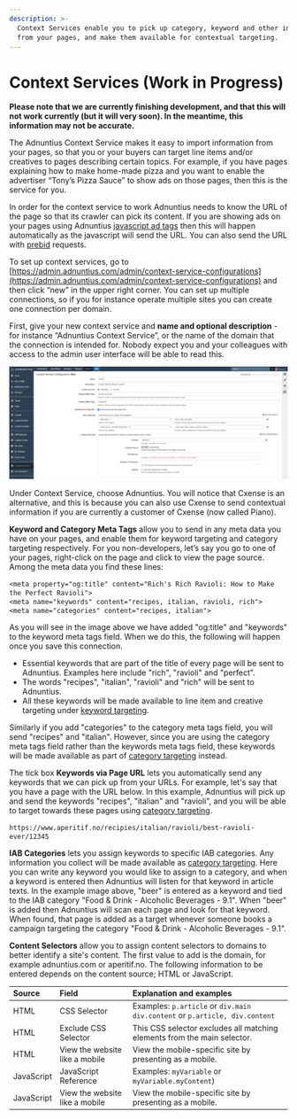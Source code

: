 ```yaml
---
description: >-
  Context Services enable you to pick up category, keyword and other information
  from your pages, and make them available for contextual targeting.
---
```


# Context Services \(Work in Progress\)

**Please note that we are currently finishing development, and that this will not work currently \(but it will very soon\). In the meantime, this information may not be accurate.** 

The Adnuntius Context Service makes it easy to import information from your pages, so that you or your buyers can target line items and/or creatives to pages describing certain topics. For example, if you have pages explaining how to make home-made pizza and you want to enable the advertiser “Tony’s Pizza Sauce” to show ads on those pages, then this is the service for you. 

In order for the context service to work Adnuntius needs to know the URL of the page so that its crawler can pick its content. If you are showing ads on your pages using Adnuntius [javascript ad tags](../../requesting-ads/intro/) then this will happen automatically as the javascript will send the URL. You can also send the URL with [prebid](https://docs.prebid.org/dev-docs/bidders.html#adnuntius) requests. 

To set up context services, go to [https://admin.adnuntius.com/admin/context-service-configurations](https://admin.adnuntius.com/admin/context-service-configurations) and then click “new” in the upper right corner. You can set up multiple connections, so if you for instance operate multiple sites you can create one connection per domain. 

First, give your new context service and **name and optional description** - for instance “Adnuntius Context Service”, or the name of the domain that the connection is intended for. Nobody expect you and your colleagues with access to the admin user interface will be able to read this.

![](../../../.gitbook/assets/csc.png)

Under Context Service, choose Adnuntius. You will notice that Cxense is an alternative, and this is because you can also use Cxense to send contextual information if you are currently a customer of Cxense \(now called Piano\). 

**Keyword and Category Meta Tags** allow you to send in any meta data you have on your pages, and enable them for keyword targeting and category targeting respectively. For you non-developers, let’s say you go to one of your pages, right-click on the page and click to view the page source. Among the meta data you find these lines: 

```text
<meta property="og:title" content="Rich's Rich Ravioli: How to Make the Perfect Ravioli">
<meta name="keywords" content="recipes, italian, ravioli, rich">
<meta name="categories" content="recipes, italian">
```

As you will see in the image above we have added "og:title" and "keywords" to the keyword meta tags field. When we do this, the following will happen once you save this connection. 

* Essential keywords that are part of the title of every page will be sent to Adnuntius. Examples here include "rich", "ravioli" and "perfect". 
* The words "recipes", "italian", "ravioli" and "rich" will be sent to Adnuntius. 
* All these keywords will be made available to line item and creative targeting under [keyword targeting](../advertising/targeting.md#keyword-targeting). 

Similarly if you add "categories" to the category meta tags field, you will send "recipes" and "italian". However, since you are using the category meta tags field rather than the keywords meta tags field, these keywords will be made available as part of [category targeting](../advertising/targeting.md#category-targeting) instead. 

The tick box **Keywords via Page URL** lets you automatically send any keywords that we can pick up from your URLs. For example, let's say that you have a page with the URL below. In this example, Adnuntius will pick up and send the keywords "recipes", "italian" and "ravioli", and you will be able to target towards these pages using [category targeting](../advertising/targeting.md#category-targeting). 

```text
https://www.aperitif.no/recipies/italian/ravioli/best-ravioli-ever/12345
```

**IAB Categories** lets you assign keywords to specific IAB categories. Any information you collect will be made available as [category targeting](../advertising/targeting.md#category-targeting). Here you can write any keyword you would like to assign to a category, and when a keyword is entered then Adnuntius will listen for that keyword in article texts. In the example image above, "beer" is entered as a keyword and tied to the IAB category "Food & Drink - Alcoholic Beverages - 9.1". When "beer" is added then Adnuntius will scan each page and look for that keyword. When found, that page is added as a target whenever someone books a campaign targeting the category "Food & Drink - Alcoholic Beverages - 9.1".

**Content Selectors** allow you to assign content selectors to domains to better identify a site's content. The first value to add is the domain, for example adnuntius.com or aperitif.no. The following information to be entered depends on the content source; HTML or JavaScript. 

| Source | Field | Explanation and examples |
| :--- | :--- | :--- |
| HTML | CSS Selector |  Examples: `p.article` or `div.main div.content` or `p.article, div.content` |
| HTML | Exclude CSS Selector | This CSS selector excludes all matching elements from the main selector. |
| HTML | View the website like a mobile | View the mobile-specific site by presenting as a mobile. |
| JavaScript | JavaScript Reference | Examples: `myVariable` or `myVariable.myContent`\)  |
| JavaScript | View the website like a mobile | View the mobile-specific site by presenting as a mobile. |

